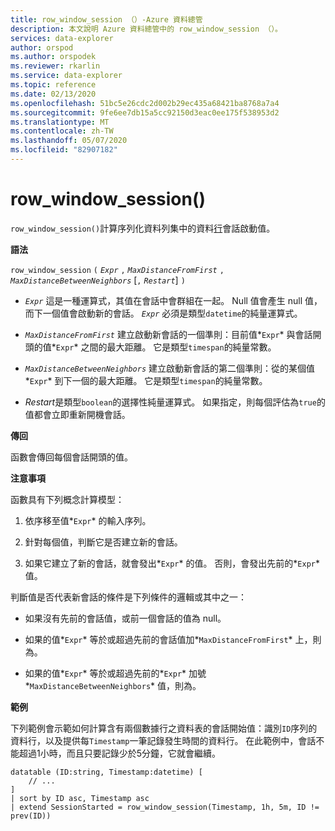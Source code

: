 ```yaml
---
title: row_window_session （）-Azure 資料總管
description: 本文說明 Azure 資料總管中的 row_window_session （）。
services: data-explorer
author: orspod
ms.author: orspodek
ms.reviewer: rkarlin
ms.service: data-explorer
ms.topic: reference
ms.date: 02/13/2020
ms.openlocfilehash: 51bc5e26cdc2d002b29ec435a68421ba8768a7a4
ms.sourcegitcommit: 9fe6ee7db15a5cc92150d3eac0ee175f538953d2
ms.translationtype: MT
ms.contentlocale: zh-TW
ms.lasthandoff: 05/07/2020
ms.locfileid: "82907182"
---
```

# <a name="row_window_session"></a>row_window_session()

`row_window_session()`計算序列化資料列集中的資料[行](./windowsfunctions.md#serialized-row-set)會話啟動值。

**語法**

`row_window_session` `(` *`Expr`* `,` *`MaxDistanceFromFirst`* `,` *`MaxDistanceBetweenNeighbors`* [`,` *`Restart`*] `)`

* *`Expr`* 這是一種運算式，其值在會話中會群組在一起。
  Null 值會產生 null 值，而下一個值會啟動新的會話。
  *`Expr`* 必須是類型`datetime`的純量運算式。

* *`MaxDistanceFromFirst`* 建立啟動新會話的一個準則：目前值*`Expr`* 與會話開頭的值*`Expr`* 之間的最大距離。
  它是類型`timespan`的純量常數。

* *`MaxDistanceBetweenNeighbors`* 建立啟動新會話的第二個準則：從的某個值*`Expr`* 到下一個的最大距離。
  它是類型`timespan`的純量常數。

* *Restart*是類型`boolean`的選擇性純量運算式。 如果指定，則每個評估為`true`的值都會立即重新開機會話。

**傳回**

函數會傳回每個會話開頭的值。

**注意事項**

函數具有下列概念計算模型：

1. 依序移至值*`Expr`* 的輸入序列。

1. 針對每個值，判斷它是否建立新的會話。

1. 如果它建立了新的會話，就會發出*`Expr`* 的值。 否則，會發出先前的*`Expr`* 值。

判斷值是否代表新會話的條件是下列條件的邏輯或其中之一：

* 如果沒有先前的會話值，或前一個會話的值為 null。

* 如果的值*`Expr`* 等於或超過先前的會話值加*`MaxDistanceFromFirst`* 上，則為。

* 如果的值*`Expr`* 等於或超過先前的*`Expr`* 加號*`MaxDistanceBetweenNeighbors`* 值，則為。

**範例**

下列範例會示範如何計算含有兩個數據行之資料表的會話開始值：識別`ID`序列的資料行，以及提供每`Timestamp`一筆記錄發生時間的資料行。 在此範例中，會話不能超過1小時，而且只要記錄少於5分鐘，它就會繼續。

```kusto
datatable (ID:string, Timestamp:datetime) [
    // ...
]
| sort by ID asc, Timestamp asc
| extend SessionStarted = row_window_session(Timestamp, 1h, 5m, ID != prev(ID))
```